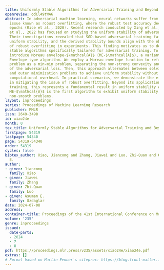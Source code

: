 ```yaml
---
title: Uniformly Stable Algorithms for Adversarial Training and Beyond
openreview: odCl49tWA6
abstract: In adversarial machine learning, neural networks suffer from a significant
  issue known as robust overfitting, where the robust test accuracy decreases over
  epochs (Rice et al., 2020). Recent research conducted by Xing et al., 2021;Xiao
  et al., 2022 has focused on studying the uniform stability of adversarial training.
  Their investigations revealed that SGD-based adversarial training fails to exhibit
  uniform stability, and the derived stability bounds align with the observed phenomenon
  of robust overfitting in experiments. This finding motivates us to develop uniformly
  stable algorithms specifically tailored for adversarial training. To this aim, we
  introduce Moreau envelope-$\mathcal{A}$ (ME-$\mathcal{A}$), a variant of the Moreau
  Envelope-type algorithm. We employ a Moreau envelope function to reframe the original
  problem as a min-min problem, separating the non-strong convexity and non-smoothness
  of the adversarial loss. Then, this approach alternates between solving the inner
  and outer minimization problems to achieve uniform stability without incurring additional
  computational overhead. In practical scenarios, we demonstrate the efficacy of ME-$\mathcal{A}$
  in mitigating the issue of robust overfitting. Beyond its application in adversarial
  training, this represents a fundamental result in uniform stability analysis, as
  ME-$\mathcal{A}$ is the first algorithm to exhibit uniform stability for weakly-convex,
  non-smooth problems.
layout: inproceedings
series: Proceedings of Machine Learning Research
publisher: PMLR
issn: 2640-3498
id: xiao24e
month: 0
tex_title: Uniformly Stable Algorithms for Adversarial Training and Beyond
firstpage: 54319
lastpage: 54340
page: 54319-54340
order: 54319
cycles: false
bibtex_author: Xiao, Jiancong and Zhang, Jiawei and Luo, Zhi-Quan and Ozdaglar, Asuman
  E.
author:
- given: Jiancong
  family: Xiao
- given: Jiawei
  family: Zhang
- given: Zhi-Quan
  family: Luo
- given: Asuman E.
  family: Ozdaglar
date: 2024-07-08
address:
container-title: Proceedings of the 41st International Conference on Machine Learning
volume: '235'
genre: inproceedings
issued:
  date-parts:
  - 2024
  - 7
  - 8
pdf: https://proceedings.mlr.press/v235/assets/xiao24e/xiao24e.pdf
extras: []
# Format based on Martin Fenner's citeproc: https://blog.front-matter.io/posts/citeproc-yaml-for-bibliographies/
---
```

